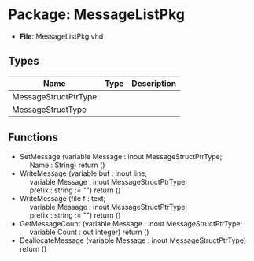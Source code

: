 # Package: MessageListPkg

- **File**: MessageListPkg.vhd
## Types

| Name                 | Type | Description |
| -------------------- | ---- | ----------- |
| MessageStructPtrType |      |             |
| MessageStructType    |      |             |
## Functions
- SetMessage <font id="function_arguments">(variable Message : inout MessageStructPtrType;<br><span style="padding-left:20px"> Name : String) </font> <font id="function_return">return ()</font>
- WriteMessage <font id="function_arguments">(variable buf : inout line;<br><span style="padding-left:20px"> variable Message : inout MessageStructPtrType;<br><span style="padding-left:20px"> prefix : string := "") </font> <font id="function_return">return ()</font>
- WriteMessage <font id="function_arguments">(file f : text;<br><span style="padding-left:20px"> variable Message : inout MessageStructPtrType;<br><span style="padding-left:20px"> prefix : string := "") </font> <font id="function_return">return ()</font>
- GetMessageCount <font id="function_arguments">(variable Message : inout MessageStructPtrType;<br><span style="padding-left:20px"> variable Count : out integer) </font> <font id="function_return">return ()</font>
- DeallocateMessage <font id="function_arguments">(variable Message : inout MessageStructPtrType) </font> <font id="function_return">return ()</font>
